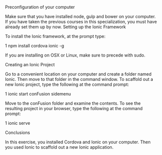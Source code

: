 Preconfiguration of your computer

Make sure that you have installed node, gulp and bower on your computer. If you have taken the previous courses in this specialization, you must have already set them up by now.
Setting up the Ionic Framework

To install the Ionic framework, at the prompt type:

1     npm install cordova ionic -g

If you are installing on OSX or Linux, make sure to precede with sudo.

Creating an Ionic Project

Go to a convenient location on your computer and create a folder named Ionic. Then move to that folder in the command window.
To scaffold out a new Ionic project, type the following at the command prompt:

1     ionic start conFusion sidemenu

Move to the conFusion folder and examine the contents.
To see the resulting project in your browser, type the following at the command prompt:

1     ionic serve

Conclusions

In this exercise, you installed Cordova and Ionic on your computer. Then you used Ionic to scaffold out a new Ionic application.
